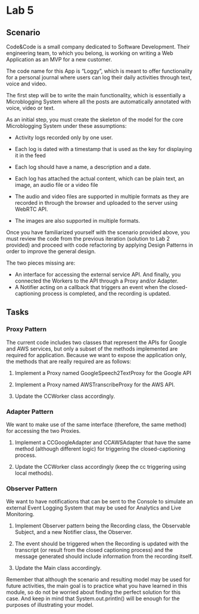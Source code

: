 # Lab 5

## Scenario

Code&Code is a small company dedicated to Software Development. Their engineering team, to which you belong, is working on writing a Web Application as an MVP for a new customer.

The code name for this App is “Loggy”, which is meant to offer functionality for a personal journal where users can log their daily activities through text, voice and video.

The first step will be to write the main functionality, which is essentially a Microblogging System where all the posts are automatically annotated with voice, video or text.

As an initial step, you must create the skeleton of the model for the core Microblogging System under these assumptions:

- Activity logs recorded only by one user.

- Each log is dated with a timestamp that is used as the key for displaying it in the feed

- Each log should have a name, a description and a date.

- Each log has attached the actual content, which can be plain text, an image, an audio file or a video file

- The audio and video files are supported in multiple formats as they are recorded in through the browser and uploaded to the server using WebRTC API.

- The images are also supported in multiple formats.

Once you have familiarized yourself with the scenario provided above, you must review the code from the previous iteration (solution to Lab 2 provided) and proceed with code refactoring by applying Design Patterns in order to improve the general design.

The two pieces missing are:

- An interface for accessing the external service API. And finally, you connected the Workers to the API through a Proxy and/or Adapter.
 
- A Notifier acting on a callback that triggers an event when the closed-captioning process is completed, and the recording is updated.


## Tasks

### Proxy Pattern
The current code includes two classes that represent the APIs for Google and AWS services, but only a subset of the methods implemented are required for application. Because we want to expose the application only, the methods that are really required are as follows:

1. Implement a Proxy named GoogleSpeech2TextProxy for the Google API

2. Implement a Proxy named AWSTranscribeProxy for the AWS API.

3. Update the CCWorker class accordingly.
 
### Adapter Pattern

We want to make use of the same interface (therefore, the same method) for accessing the two Proxies.

1. Implement a CCGoogleAdapter and CCAWSAdapter that have the same method (although different logic) for triggering the closed-captioning process.

2. Update the CCWorker class accordingly (keep the cc triggering using local methods).

### Observer Pattern

We want to have notifications that can be sent to the Console to simulate an external Event Logging System that may be used for Analytics and Live Monitoring.

1. Implement Observer pattern being the Recording class, the Observable Subject, and a new Notifier class, the Observer.

2. The event should be triggered when the Recording is updated with the transcript (or result from the closed captioning process) and the message generated should include information from the recording itself.

3. Update the Main class accordingly.

Remember that although the scenario and resulting model may be used for future activities, the main goal is to practice what you have learned in this module, so do not be worried about finding the perfect solution for this case. And keep in mind that System.out.println() will be enough for the purposes of illustrating your model.
